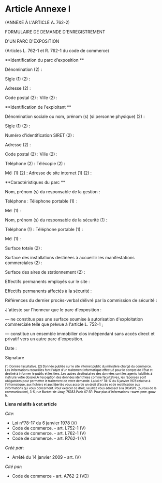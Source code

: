 # Article Annexe I

(ANNEXE À L'ARTICLE A. 762-2) 

FORMULAIRE DE DEMANDE D'ENREGISTREMENT 

D'UN PARC D'EXPOSITION 

(Articles L. 762-1 et R. 762-1 du code de commerce) 

**Identification du parc d'exposition **

Dénomination (2) : 

Sigle (1) (2) : 

Adresse (2) : 

Code postal (2) : Ville (2) : 

**Identification de l'exploitant **

Dénomination sociale ou nom, prénom (s) (si personne physique) (2) : 

Sigle (1) (2) : 

Numéro d'identification SIRET (2) : 

Adresse (2) : 

Code postal (2) : Ville (2) : 

Téléphone (2) : Télécopie (2) : 

Mél (1) (2) : Adresse de site internet (1) (2) : 

**Caractéristiques du parc **

Nom, prénom (s) du responsable de la gestion : 

Téléphone : Téléphone portable (1) : 

Mél (1) : 

Nom, prénom (s) du responsable de la sécurité (1) : 

Téléphone (1) : Téléphone portable (1) : 

Mél (1) : 

Surface totale (2) : 

Surface des installations destinées à accueillir les manifestations commerciales (2) : 

Surface des aires de stationnement (2) : 

Effectifs permanents employés sur le site : 

Effectifs permanents affectés à la sécurité : 

Références du dernier procès-verbal délivré par la commission de sécurité : 

J'atteste sur l'honneur que le parc d'exposition : 

― ne constitue pas une surface soumise à autorisation d'exploitation commerciale telle que prévue à l'article L. 752-1 ; 

― constitue un ensemble immobilier clos indépendant sans accès direct et privatif vers un autre parc d'exposition. 

Date : 

Signature 

<font color="#808080" size="1">
    <font color="#000000" size="1">(1) Donnée facultative. </font>
  </font>

<font color="#808080" size="1">
    <font size="1" color="#000000">(2) Donnée publiée sur le site internet public du ministère chargé du commerce. Les
informations recueillies font l'objet d'un traitement informatique effectué pour le compte de l'Etat et destiné à informer le
public et les tiers. Les autres destinataires des données sont les agents habilités à instruire votre dossier.A l'exception
des données identifiées comme facultatives, les réponses sont obligatoires pour permettre le traitement de votre demande. La
loi n° 78-17 du 6 janvier 1978 relative à l'informatique, aux fichiers et aux libertés vous accorde un droit d'accès et de
rectification aux informations qui vous concernent. Pour exercer ce droit, veuillez vous adresser à la DCASPL (bureau de la
communication), 3-5, rue Barbet-de-Jouy, 75353 Paris 07 SP. Pour plus d'informations : www. pme. gouv. fr.</font>
  </font>

**Liens relatifs à cet article**

_Cite_:

  - Loi n°78-17 du 6 janvier 1978 (V)
  - Code de commerce. - art. L752-1 (V)
  - Code de commerce. - art. L762-1 (V)
  - Code de commerce. - art. R762-1 (V)

_Créé par_:

  - Arrêté du 14 janvier 2009 - art. (V)

_Cité par_:

  - Code de commerce - art. A762-2 (VD)
